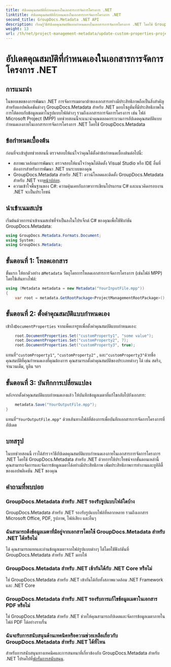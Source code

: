 ```yaml
---
title: อัปเดตคุณสมบัติที่กำหนดเองในเอกสารการจัดการโครงการ .NET
linktitle: อัปเดตคุณสมบัติที่กำหนดเองในเอกสารการจัดการโครงการ .NET
second_title: GroupDocs.Metadata .NET API
description: เรียนรู้วิธีอัปเดตคุณสมบัติแบบกำหนดเองในเอกสารการจัดการโครงการ .NET โดยใช้ GroupDocs.Metadata สำหรับ .NET ปรับปรุงการจัดการข้อมูลเมตาในแอปพลิเคชันของคุณ
weight: 13
url: /th/net/project-management-metadata/update-custom-properties-project-management-documents/
---
```


# อัปเดตคุณสมบัติที่กำหนดเองในเอกสารการจัดการโครงการ .NET

## การแนะนำ
ในขอบเขตของการพัฒนา .NET การจัดการเมตาดาต้าของเอกสารอย่างมีประสิทธิภาพถือเป็นสิ่งสำคัญสำหรับแอปพลิเคชันต่างๆ GroupDocs.Metadata สำหรับ .NET มอบโซลูชันที่มีประสิทธิภาพในการโต้ตอบกับข้อมูลเมตาในรูปแบบไฟล์ต่างๆ รวมถึงเอกสารการจัดการโครงการ เช่น ไฟล์ Microsoft Project (MPP) บทช่วยสอนนี้จะแนะนำคุณตลอดกระบวนการอัปเดตคุณสมบัติแบบกำหนดเองภายในเอกสารการจัดการโครงการ .NET โดยใช้ GroupDocs.Metadata
## ข้อกำหนดเบื้องต้น
ก่อนที่จะเข้าสู่บทช่วยสอนนี้ ตรวจสอบให้แน่ใจว่าคุณได้ตั้งค่าข้อกำหนดเบื้องต้นต่อไปนี้:
- สภาพแวดล้อมการพัฒนา: ตรวจสอบให้แน่ใจว่าคุณได้ติดตั้ง Visual Studio หรือ IDE อื่นที่ต้องการสำหรับการพัฒนา .NET บนระบบของคุณ
-  GroupDocs.Metadata สำหรับ .NET: ดาวน์โหลดและติดตั้ง GroupDocs.Metadata สำหรับ .NET จาก[หน้าปล่อย](https://releases.groupdocs.com/metadata/net/).
- ความเข้าใจพื้นฐานของ C#: ความคุ้นเคยกับภาษาการเขียนโปรแกรม C# และแนวคิดกรอบงาน .NET จะเป็นประโยชน์

## นำเข้าเนมสเปซ
เริ่มต้นด้วยการนำเข้าเนมสเปซที่จำเป็นลงในโปรเจ็กต์ C# ของคุณเพื่อใช้ฟังก์ชัน GroupDocs.Metadata:
```csharp
using GroupDocs.Metadata.Formats.Document;
using System;
using GroupDocs.Metadata;
```
## ขั้นตอนที่ 1: โหลดเอกสาร
 ขั้นแรก ให้ยกตัวอย่าง a`Metadata` วัตถุโดยการโหลดเอกสารการจัดการโครงการ (เช่นไฟล์ MPP) โดยใช้เส้นทางไฟล์:
```csharp
using (Metadata metadata = new Metadata("YourInputFile.mpp"))
{
    var root = metadata.GetRootPackage<ProjectManagementRootPackage>();
```
## ขั้นตอนที่ 2: ตั้งค่าคุณสมบัติแบบกำหนดเอง
 เข้าถึง`DocumentProperties` จากแพ็คเกจรูทเพื่อตั้งค่าคุณสมบัติแบบกำหนดเอง:
```csharp
    root.DocumentProperties.Set("customProperty1", "some value");
    root.DocumentProperties.Set("customProperty2", 7);
    root.DocumentProperties.Set("customProperty3", true);
```
 แทนที่`"customProperty1"`, `"customProperty2"` , และ`"customProperty3"`ด้วยชื่อคุณสมบัติที่คุณกำหนดเองที่คุณต้องการ คุณสามารถตั้งค่าคุณสมบัติของประเภทต่างๆ ได้ เช่น สตริง, จำนวนเต็ม, บูลีน ฯลฯ
## ขั้นตอนที่ 3: บันทึกการเปลี่ยนแปลง
หลังจากตั้งค่าคุณสมบัติแบบกำหนดเองแล้ว ให้บันทึกข้อมูลเมตาที่แก้ไขกลับไปยังเอกสาร:
```csharp
    metadata.Save("YourOutputFile.mpp");
}
```
 แทนที่`"YourOutputFile.mpp"` ด้วยเส้นทางไฟล์ที่ต้องการเพื่อบันทึกเอกสารการจัดการโครงการที่อัปเดต

## บทสรุป
ในบทช่วยสอนนี้ เราได้สำรวจวิธีอัปเดตคุณสมบัติแบบกำหนดเองภายในเอกสารการจัดการโครงการ .NET โดยใช้ GroupDocs.Metadata สำหรับ .NET ด้วยการใช้ประโยชน์จากขั้นตอนเหล่านี้ คุณสามารถจัดการและจัดการข้อมูลเมตาได้อย่างมีประสิทธิภาพ เพิ่มประสิทธิภาพการทำงานและยูทิลิตี้ของแอปพลิเคชัน .NET ของคุณ

## คำถามที่พบบ่อย
### GroupDocs.Metadata สำหรับ .NET รองรับรูปแบบไฟล์ใดบ้าง
GroupDocs.Metadata สำหรับ .NET รองรับรูปแบบไฟล์ที่หลากหลาย รวมถึงเอกสาร Microsoft Office, PDF, รูปภาพ, ไฟล์เสียง และอื่นๆ
### ฉันสามารถดึงข้อมูลเมตาที่มีอยู่จากเอกสารโดยใช้ GroupDocs.Metadata สำหรับ .NET ได้หรือไม่
ได้ คุณสามารถแยกและอ่านข้อมูลเมตาจากไฟล์รูปแบบต่างๆ ได้โดยใช้ฟังก์ชันที่ GroupDocs.Metadata สำหรับ .NET มอบให้
### GroupDocs.Metadata สำหรับ .NET เข้ากันได้กับ .NET Core หรือไม่
ใช่ GroupDocs.Metadata สำหรับ .NET เข้ากันได้กับทั้งสภาพแวดล้อม .NET Framework และ .NET Core
### GroupDocs.Metadata สำหรับ .NET รองรับการแก้ไขข้อมูลเมตาในเอกสาร PDF หรือไม่
ใช่ GroupDocs.Metadata สำหรับ .NET ช่วยให้คุณสามารถอัปเดตและจัดการข้อมูลเมตาภายในไฟล์ PDF ได้อย่างราบรื่น
### ฉันจะรับการสนับสนุนด้านเทคนิคหรือความช่วยเหลือเกี่ยวกับ GroupDocs.Metadata สำหรับ .NET ได้ที่ไหน
 สำหรับการสนับสนุนทางเทคนิคและการสนทนาที่เกี่ยวข้องกับ GroupDocs.Metadata สำหรับ .NET โปรดไปที่[ฟอรั่มการสนับสนุน](https://forum.groupdocs.com/c/metadata/14).